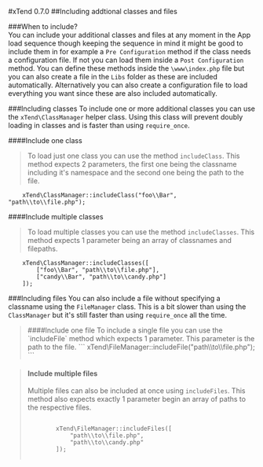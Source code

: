 #xTend 0.7.0
##Including addtional classes and files

###When to include?  
You can include your additional classes and files at any moment in the App load sequence though keeping the sequence in mind it might be good to include them in for example a `Pre Configuration` method if the class needs a configuration file. If not you can load them inside a `Post Configuration` method. You can define these methods inside the `\www\index.php` file but you can also create a file in the `Libs` folder as these are included automatically. Alternatively you can also create a configuration file to load everything you want since these are also included automatically.

###Including classes
To include one or more additional classes you can use the `xTend\ClassManager` helper class. Using this class will prevent doubly loading in classes and is faster than using `require_once`.  

####Include one class
>To load just one class you can use the method `includeClass`. This method expects 2 parameters, the first one being the classname including it's namespace and the second one being the path to the file.
```
    xTend\ClassManager::includeClass("foo\\Bar", "path\\to\\file.php");
```

####Include multiple classes
>To load multiple classes you can use the method `includeClasses`. This method expects 1 parameter being an array of classnames and filepaths.
```
    xTend\ClassManager::includeClasses([
        ["foo\\Bar", "path\\to\\file.php"],
        ["candy\\Bar", "path\\to\\candy.php"]
    ]);
```

###Including files
You can also include a file without specifying a classname using the `FileManager` class. This is a bit slower than using the `ClassManager` but it's still faster than using `require_once` all the time.

<blockquote>
####Include one file
To include a single file you can use the `includeFile` method which expects 1 parameter. This parameter is the path to the file.
```
    xTend\FileManager::includeFile("path\\to\\file.php");
```
</blockquote>

<blockquote>
    <h4>Include multiple files</h4>
    <p>Multiple files can also be included at once using <code>includeFiles</code>. This method also expects exactly 1 parameter begin an array of paths to the respective files.</p>
    <code>
        xTend\FileManager::includeFiles([
            "path\\to\\file.php",
            "path\\to\\candy.php"
        ]);
    </code>
</blockquote>
